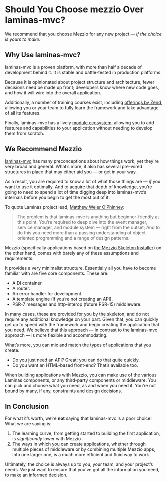 # Should You Choose mezzio Over laminas-mvc?

We recommend that you choose Mezzio for any new project &mdash; _if the
choice is yours to make_.

## Why Use laminas-mvc?

laminas-mvc is a proven platform, with more than half a decade of development
behind it. It is stable and battle-tested in production platforms.

Because it is opinionated about project structure and architecture, fewer
decisions need be made up front; developers know where new code goes, and how it
will wire into the overall application.

Additionally, a number of training courses exist, including [offerings by
Zend](https://www.zend.com/training/zf-fundamentals), allowing you
or your team to fully learn the framework and take advantage of all its features.

Finally, laminas-mvc has a lively [module ecosystem](https://packagist.org/search/?q=laminas),
allowing you to add features and capabilities to your application without
needing to develop them from scratch.

## We Recommend Mezzio

[laminas-mvc](https://github.com/laminas/laminas-mvc) has many preconceptions
about how things work, yet they're very broad and general. What’s more, it
also has several pre-wired structures in place that may either aid you &mdash;
or get in your way.

As a result, you are required to know a lot of what those things are &mdash; _if_ you
want to use it optimally. And to acquire that depth of knowledge, you’re going
to need to spend a lot of time digging deep into laminas-mvc’s internals before
you begin to get the most out of it.

To quote Laminas project lead, [Matthew Weier O’Phinney](https://mwop.net):

> The problem is that laminas-mvc is anything but beginner-friendly at this point.
> You're required to deep dive into the event manager, service manager, and
> module system &mdash; right from the outset; And to do this you need more than a
> passing understanding of object-oriented programming and a range of design
> patterns.

Mezzio (specifically applications based on
[the Mezzio Skeleton Installer](getting-started/skeleton.md))
on the other hand, comes with barely any of these assumptions and requirements.

It provides a very minimalist structure. Essentially all you have to become
familiar with are five core components. These are:

- A DI container.
- A router.
- An error handler for development.
- A template engine (if you’re not creating an API).
- PSR-7 messages and http-interop (future PSR-15) middleware.

In many cases, these are provided for you by the skeleton, and do not require
any additional knowledge on your part. Given that, you can quickly get up to
speed with the framework and begin creating the application that you need. We
believe that this approach &mdash; in contrast to the laminas-mvc approach &mdash;
is more flexible and accommodating.

What’s more, you can mix and match the types of applications that you create.

- Do you just need an API? Great; you can do that quite quickly.
- Do you want an HTML-based front-end? That’s available too.

When building applications with Mezzio, you can make use of the various Laminas
components, or any third-party components or middleware. You can pick and
choose what you need, as and when you need it. You’re not bound by many, if
any, constraints and design decisions.

## In Conclusion

For what it’s worth, we’re **not** saying that laminas-mvc is a poor choice!  What
we are saying is:

1. The learning curve, from getting started to building the first application,
   is _significantly_ lower with Mezzio
2. The ways in which you can create applications, whether through multiple
   pieces of middleware or by combining multiple Mezzio apps, into one
   larger one, is a much more efficient and fluid way to work

Ultimately, the choice is always up to you, your team, and your project’s needs.
We just want to ensure that you’ve got all the information you need, to make an
informed decision.
